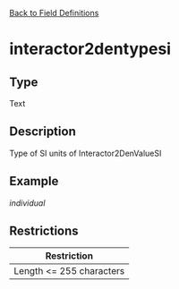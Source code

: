 [Back to Field Definitions](../../field_definition_overview)
# interactor2dentypesi

## Type
Text

## Description


Type of SI units of Interactor2DenValueSI
## Example
*individual*

## Restrictions
| Restriction |
| :---------: |
| Length <= 255 characters |

